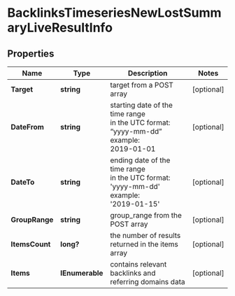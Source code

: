 # BacklinksTimeseriesNewLostSummaryLiveResultInfo


## Properties

| Name | Type | Description | Notes |
|------------ | ------------- | ------------- | -------------|
**Target** | **string** | target from a POST array |[optional]|
**DateFrom** | **string** | starting date of the time range<br>in the UTC format: “yyyy-mm-dd”<br>example:<br>2019-01-01 |[optional]|
**DateTo** | **string** | ending date of the time range<br>in the UTC format: 'yyyy-mm-dd'<br>example:<br>'2019-01-15' |[optional]|
**GroupRange** | **string** | group_range from the POST array |[optional]|
**ItemsCount** | **long?** | the number of results returned in the items array |[optional]|
**Items** | **IEnumerable<BacklinksTimeseriesNewLostSummaryLiveItem>** | contains relevant backlinks and referring domains data |[optional]|